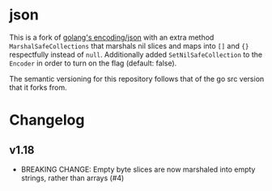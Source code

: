 # json

This is a fork of [golang's encoding/json](https://github.com/golang/go/tree/master/src/encoding/json) with an extra method `MarshalSafeCollections` that marshals nil slices and maps into `[]` and `{}` respectfully instead of `null`. Additionally added `SetNilSafeCollection` to the `Encoder` in order to turn on the flag (default: false).

The semantic versioning for this repository follows that of the go src version that it forks from.

# Changelog

## v1.18

- BREAKING CHANGE: Empty byte slices are now marshaled into empty strings, rather than arrays (#4)
